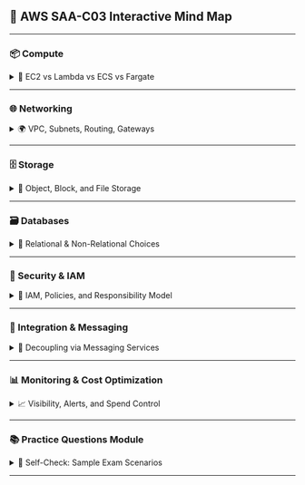 ## 🧠 AWS SAA-C03 Interactive Mind Map

---

### 📦 Compute
<details>
  <summary>🚀 EC2 vs Lambda vs ECS vs Fargate</summary>

  | Service       | Use Case                              | Cost                 | Scaling               |
  |---------------|----------------------------------------|----------------------|------------------------|
  | EC2           | Full control / legacy apps             | On-demand / spot     | Manual / ASG           |
  | Lambda        | Stateless / event-driven workloads     | Cheapest for bursts  | Auto by invocation     |
  | ECS / Fargate | Containers w/ orchestration            | Serverless option    | Cluster / task-based   |

  🔗 [Serverless Scenarios](./EC2NetworkingAndPerfirmanceScenarios.md)

  **❓ Sample Question:**  
  _Which compute service offers full control over OS and networking while supporting horizontal scaling?_  
  ➕ Answer: EC2

</details>

---

### 🌐 Networking
<details>
  <summary>🌍 VPC, Subnets, Routing, Gateways</summary>

  - **VPC**: Foundation for AWS networking  
  - **Subnets**: Public vs private isolation  
  - **Route Tables**: Custom paths for traffic  
  - **Security Groups**: Stateful instance firewall  
  - **NACLs**: Stateless subnet firewall  
  - **NAT Gateway**: Outbound access for private subnets  
  - **Transit Gateway**: Hub for multi-VPC communication  
  - **Gateway Endpoints**: Private access to AWS services

  🔗 [Subnet CIDR Lab](./EC2SubnetCIDRLab.md)  
  🔗 [Gateway Endpoint to S3 Lab](./PrivateSubnetWithGatewayEndpointToS3.md)  
  🔗 [EC2 Networking Scenarios](./EC2NetworkingAndPerfirmanceScenarios.md)

  **❓ Sample Question:**  
  _Which networking component enables private subnet traffic to access S3 without using NAT or Internet Gateway?_  
  ➕ Answer: Gateway Endpoint

</details>

---

### 🗄️ Storage
<details>
  <summary>📁 Object, Block, and File Storage</summary>

  - **S3**: Object store, lifecycle rules, versioning  
  - **S3 Classes**: Std, IA, Intelligent Tiering, Glacier  
  - **EBS**: EC2-attached block volume  
  - **EFS**: Shared NFS file storage  
  - **FSx**: Managed Windows/Linux FS solutions  
  - **Data Transfer Acceleration & Multipart Uploads**  
  - **Encryption Options**: SSE-S3, SSE-KMS, Client-side

  🔗 [AWS Storage Documentation](https://docs.aws.amazon.com/storage/)  
  🔗 [EBS vs EFS Explained](https://docs.aws.amazon.com/whitepapers/latest/aws-storage-options/aws-storage-options.pdf)

  **❓ Sample Question:**  
  _You need shared storage between multiple EC2 instances with automatic scalability—what do you use?_  
  ➕ Answer: Amazon EFS

</details>

---

### 🗃️ Databases
<details>
  <summary>🧬 Relational & Non-Relational Choices</summary>

  - **RDS**: Managed SQL (PostgreSQL, MySQL, Oracle, etc.)  
  - **Aurora**: RDS-compatible, higher performance  
  - **DynamoDB**: Serverless NoSQL, single-digit ms latency  
  - **ElastiCache**: Redis/Memcached for caching  
  - **Redshift**: Data warehouse analytics  
  - **DocumentDB**: MongoDB-compatible

  🔗 [AWS Database Decision Guide](https://aws.amazon.com/rds/)  
  🔗 [RDS vs Aurora Deep Dive](https://docs.aws.amazon.com/AmazonRDS/latest/UserGuide/Welcome.html)

  **❓ Sample Question:**  
  _What database offers automatic scaling, performance benefits, and PostgreSQL compatibility?_  
  ➕ Answer: Amazon Aurora

</details>

---

### 🔐 Security & IAM
<details>
  <summary>🔐 IAM, Policies, and Responsibility Model</summary>

  - **IAM Users/Roles/Groups**: Access management  
  - **Policies**: JSON-based permissions  
  - **MFA**: Multi-Factor Authentication  
  - **Access Analyzer**: Detect unintended access  
  - **Key Management**: KMS, envelope encryption  
  - **Shared Responsibility Model**

  🔗 [Security Fundamentals Course](https://skillbuilder.aws/learn/S2N5PM41ZK/aws-security-fundamentals-second-edition/E71QQGTCRZ)  
  🔗 [IAM Best Practices](https://docs.aws.amazon.com/IAM/latest/UserGuide/best-practices.html)

  **❓ Sample Question:**  
  _Which IAM entity allows temporary access delegation between accounts?_  
  ➕ Answer: IAM Role with trust policy

</details>

---

### 🔄 Integration & Messaging
<details>
  <summary>📨 Decoupling via Messaging Services</summary>

  - **SQS**: Decoupled message queue (poll-based)  
  - **SNS**: Pub/sub messaging to multiple subscribers  
  - **EventBridge**: Event-driven application integration  
  - **Step Functions**: Workflow orchestration  
  - **Kinesis**: Stream-based analytics and ingestion

  🔗 [Messaging Patterns Cheat Sheet](https://docs.aws.amazon.com/whitepapers/latest/aws-overview/aws-overview.pdf)  
  🔗 [Step Functions vs Lambda](https://docs.aws.amazon.com/step-functions/latest/dg/welcome.html)

  **❓ Sample Question:**  
  _Which service should you use for loosely coupled components where messages must be processed in order?_  
  ➕ Answer: SQS FIFO Queue

</details>

---

### 📊 Monitoring & Cost Optimization
<details>
  <summary>📈 Visibility, Alerts, and Spend Control</summary>

  - **CloudWatch**: Metrics, logs, custom dashboards  
  - **CloudTrail**: API call logging for audit  
  - **Trusted Advisor**: Cost optimization, security checks  
  - **Cost Explorer**: Forecast spend and analyze usage  
  - **Billing Alarms**: Trigger alerts on cost thresholds  
  - **Compute Optimizer**: Resource right-sizing suggestions

  🔗 [Monitoring Deep Dive](https://docs.aws.amazon.com/AmazonCloudWatch/latest/monitoring/WhatIsCloudWatch.html)  
  🔗 [AWS Pricing Calculator](https://calculator.aws.amazon.com/)  
  🔗 [Trusted Advisor Docs](https://docs.aws.amazon.com/awssupport/latest/user/trusted-advisor.html)

  **❓ Sample Question:**  
  _Which service can recommend downsizing EC2 instance types based on usage patterns?_  
  ➕ Answer: AWS Compute Optimizer

</details>

---

### 📚 Practice Questions Module
<details>
  <summary>🧪 Self-Check: Sample Exam Scenarios</summary>

  1. You need to decouple the front-end from back-end using polling. What service fits best?  
     ➕ Answer: SQS

  2. An application must react to object uploads in S3. What do you use?  
     ➕ Answer: EventBridge or S3 Event Notifications

  3. How do you ensure a Lambda function only runs in a private subnet without internet exposure?  
     ➕ Answer: Attach it to a VPC + use NAT Gateway for outbound if needed

  4. Which database scales automatically and doesn’t require capacity provisioning?  
     ➕ Answer: DynamoDB with On-Demand mode

  🔗 [AWS Sample Questions Bank](https://d1.awsstatic.com/training-and-certification/docs-sa-assoc/AWS_certified_solutions_architect_associate_sample_questions.pdf)

</details>

---
